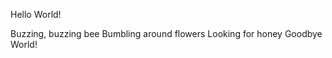Hello World!









Buzzing, buzzing bee
Bumbling around flowers
Looking for honey
Goodbye World!
